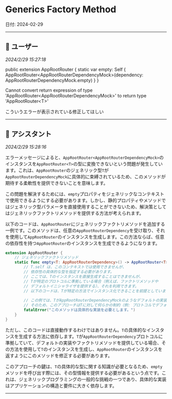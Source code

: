 # Generics Factory Method

日付: 2024-02-29

---

## 👤 ユーザー
*2024/2/29 15:27:18*

public extension AppRootRouter {
    static var empty: Self {
        AppRootRouter&lt;AppRootRouterDependencyMock&gt;(dependency: AppRootRouterDependencyMock.empty)
    }
}


Cannot convert return expression of type 'AppRootRouter&lt;AppRootRouterDependencyMock&gt;' to return type 'AppRootRouter&lt;T&gt;'

こういうエラーが表示されている修正してほしい

---

## 🤖 アシスタント
*2024/2/29 15:28:16*

エラーメッセージによると、`AppRootRouter<AppRootRouterDependencyMock>`のインスタンスを`AppRootRouter<T>`の型に変換できないという問題が発生しています。これは、`AppRootRouter`のジェネリック型`T`が`AppRootRouterDependencyMock`に具体的に束縛されているため、このメソッドが期待する柔軟性を提供できないことを意味します。

この問題を解決するためには、`empty`プロパティをジェネリックなコンテキストで使用できるようにする必要があります。しかし、静的プロパティやメソッドではジェネリック型パラメータを直接使用することができないため、解決策としてはジェネリックファクトリメソッドを提供する方法が考えられます。

以下のコードは、`AppRootRouter`にジェネリックファクトリメソッドを追加する一例です。このメソッドは、任意の`AppRootRouterDependency`を受け取り、それを使用して`AppRootRouter`のインスタンスを生成します。この方法ならば、任意の依存性を持つ`AppRootRouter`のインスタンスを生成できるようになります。

```swift
extension AppRootRouter {
    // ジェネリックファクトリメソッド
    static func empty<T: AppRootRouterDependency>() -> AppRootRouter<T> {
        // T.self は、このコンテキストでは使用できませんが、
        // 依存性の具体的な型を指定する必要があります。
        // ここでは、Tのインスタンスを直接生成することはできませんが、
        // Tが特定のプロトコルに準拠している場合（例えば、ファクトリメソッドや
        // デフォルトイニシャライザを提供する）、それを利用できます。
        // 以下のコードは、Tが特定の方法でインスタンス化できることを前提としています。
        
        // この例では、TがAppRootRouterDependencyMockのようなデフォルトの実装を持っている必要があります。
        // そのため、このアプローチはTに対して何らかの制約（例: プロトコルでデフォルト実装を提供）を課す必要があるかもしれません。
        fatalError("このメソッドは具体的な実装を必要とします。")
    }
}
```

ただし、このコードは直接動作するわけではありません。`T`の具体的なインスタンスを生成する方法に依存します。`T`が`AppRootRouterDependency`プロトコルに準拠していて、デフォルトの実装やファクトリメソッドを提供している場合、その方法を使用して`T`のインスタンスを生成し、`AppRootRouter`のインスタンスを返すようにこのメソッドを修正する必要があります。

このアプローチの鍵は、`T`の具体的な型に関する知識が必要となるため、`empty`メソッドを呼び出す際には、その型情報を提供する必要があるという点です。これは、ジェネリックプログラミングの一般的な挑戦の一つであり、具体的な実装はアプリケーションの構造と要件に大きく依存します。

---
